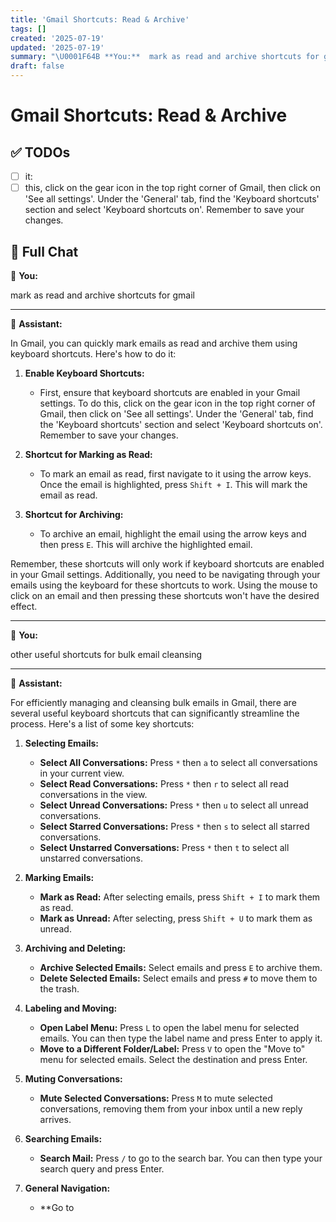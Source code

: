 ```yaml
---
title: 'Gmail Shortcuts: Read & Archive'
tags: []
created: '2025-07-19'
updated: '2025-07-19'
summary: "\U0001F64B **You:**  mark as read and archive shortcuts for gmail"
draft: false
---
```


# Gmail Shortcuts: Read & Archive

## ✅ TODOs
- [ ] it:
- [ ] this, click on the gear icon in the top right corner of Gmail, then click on 'See all settings'. Under the 'General' tab, find the 'Keyboard shortcuts' section and select 'Keyboard shortcuts on'. Remember to save your changes.

## 🧠 Full Chat

🙋 **You:**

mark as read and archive shortcuts for gmail

---

🤖 **Assistant:**

In Gmail, you can quickly mark emails as read and archive them using keyboard shortcuts. Here's how to do it:

1. **Enable Keyboard Shortcuts:**
   - First, ensure that keyboard shortcuts are enabled in your Gmail settings. To do this, click on the gear icon in the top right corner of Gmail, then click on 'See all settings'. Under the 'General' tab, find the 'Keyboard shortcuts' section and select 'Keyboard shortcuts on'. Remember to save your changes.

2. **Shortcut for Marking as Read:**
   - To mark an email as read, first navigate to it using the arrow keys. Once the email is highlighted, press `Shift + I`. This will mark the email as read.

3. **Shortcut for Archiving:**
   - To archive an email, highlight the email using the arrow keys and then press `E`. This will archive the highlighted email.

Remember, these shortcuts will only work if keyboard shortcuts are enabled in your Gmail settings. Additionally, you need to be navigating through your emails using the keyboard for these shortcuts to work. Using the mouse to click on an email and then pressing these shortcuts won't have the desired effect.

---

🙋 **You:**

other useful shortcuts for bulk email cleansing

---

🤖 **Assistant:**

For efficiently managing and cleansing bulk emails in Gmail, there are several useful keyboard shortcuts that can significantly streamline the process. Here's a list of some key shortcuts:

1. **Selecting Emails:**
   - **Select All Conversations:** Press `*` then `a` to select all conversations in your current view.
   - **Select Read Conversations:** Press `*` then `r` to select all read conversations in the view.
   - **Select Unread Conversations:** Press `*` then `u` to select all unread conversations.
   - **Select Starred Conversations:** Press `*` then `s` to select all starred conversations.
   - **Select Unstarred Conversations:** Press `*` then `t` to select all unstarred conversations.

2. **Marking Emails:**
   - **Mark as Read:** After selecting emails, press `Shift + I` to mark them as read.
   - **Mark as Unread:** After selecting, press `Shift + U` to mark them as unread.

3. **Archiving and Deleting:**
   - **Archive Selected Emails:** Select emails and press `E` to archive them.
   - **Delete Selected Emails:** Select emails and press `#` to move them to the trash.

4. **Labeling and Moving:**
   - **Open Label Menu:** Press `L` to open the label menu for selected emails. You can then type the label name and press Enter to apply it.
   - **Move to a Different Folder/Label:** Press `V` to open the "Move to" menu for selected emails. Select the destination and press Enter.

5. **Muting Conversations:**
   - **Mute Selected Conversations:** Press `M` to mute selected conversations, removing them from your inbox until a new reply arrives.

6. **Searching Emails:**
   - **Search Mail:** Press `/` to go to the search bar. You can then type your search query and press Enter.

7. **General Navigation:**
   - **Go to